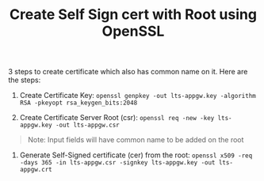 ﻿---
layout: post
title: Create Self Sign cert with Root using OpenSSL
---
<!-- Post Content -->

3 steps to create certificate which also has common name on it. Here are the steps:

1. Create Certificate Key: `openssl genpkey -out lts-appgw.key -algorithm RSA -pkeyopt rsa_keygen_bits:2048`

1. Create Certificate Server Root (csr): `openssl req -new -key lts-appgw.key -out lts-appgw.csr`

> Note: Input fields will have common name to be added on the root

1. Generate Self-Signed certificate (cer) from the root: `openssl x509 -req -days 365 -in lts-appgw.csr -signkey lts-appgw.key -out lts-appgw.crt`
